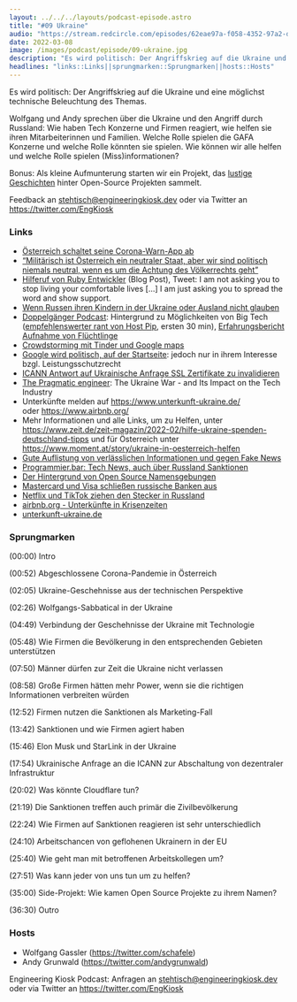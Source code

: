```yaml
---
layout: ../../../layouts/podcast-episode.astro
title: "#09 Ukraine"
audio: "https://stream.redcircle.com/episodes/62eae97a-f058-4352-97a2-d2bc5c48b688/stream.mp3"
date: 2022-03-08
image: /images/podcast/episode/09-ukraine.jpg
description: "Es wird politisch: Der Angriffskrieg auf die Ukraine und eine möglichst technische Beleuchtung des Themas.Wolfgang und Andy ..."
headlines: "links::Links||sprungmarken::Sprungmarken||hosts::Hosts"
---
```


<p class="mb-6 text-base md:text-lg text-coolGray-500">Es wird politisch: Der Angriffskrieg auf die Ukraine und eine möglichst technische Beleuchtung des Themas.</p><p class="mb-6 text-base md:text-lg text-coolGray-500">Wolfgang und Andy sprechen über die Ukraine und den Angriff durch Russland: Wie haben Tech Konzerne und Firmen reagiert, wie helfen sie ihren Mitarbeiterinnen und Familien. Welche Rolle spielen die GAFA Konzerne und welche Rolle könnten sie spielen. Wie können wir alle helfen und welche Rolle spielen (Miss)informationen?</p><p class="mb-6 text-base md:text-lg text-coolGray-500">Bonus: Als kleine Aufmunterung starten wir ein Projekt, das <a class="underline hover:no-underline" style="text-decoration-line: underline;"href="https://github.com/EngineeringKiosk/OSS-Names" rel="nofollow">lustige Geschichten</a> hinter Open-Source Projekten sammelt. </p><p class="mb-6 text-base md:text-lg text-coolGray-500">Feedback an <a class="underline hover:no-underline" style="text-decoration-line: underline;"href="mailto:stehtisch@engineeringkiosk.dev" rel="nofollow">stehtisch@engineeringkiosk.dev</a> oder via Twitter an <a class="underline hover:no-underline" style="text-decoration-line: underline;"href="https://twitter.com/EngKiosk" rel="nofollow">https://twitter.com/EngKiosk</a></p><h3 class="mb-4 text-2xl md:text-3xl font-semibold text-coolGray-800" id=links>Links</h3><ul class="list-disc px-5 mb-6 md:px-5 text-base md:text-lg text-coolGray-500" style="list-style-type: disc;"><li><a class="underline hover:no-underline" style="text-decoration-line: underline;"href="https://www.derstandard.de/story/2000133483085/das-ende-der-stopp-corona-app-ist-da" rel="nofollow">Österreich schaltet seine Corona-Warn-App ab</a></li><li><a class="underline hover:no-underline" style="text-decoration-line: underline;"href="https://orf.at/stories/3251387/" rel="nofollow">“Militärisch ist Österreich ein neutraler Staat, aber wir sind politisch niemals neutral, wenn es um die Achtung des Völkerrechts geht”</a></li><li><a class="underline hover:no-underline" style="text-decoration-line: underline;"href="https://zverok.space/blog/2022-03-03-WAR.html" rel="nofollow">Hilferuf von Ruby Entwickler</a> (Blog Post), Tweet: I am not asking you to stop living your comfortable lives [...] I am just asking you to spread the word and show support.</li><li><a class="underline hover:no-underline" style="text-decoration-line: underline;"href="https://www.bbc.com/news/world-europe-60600487" rel="nofollow">Wenn Russen ihren Kindern in der Ukraine oder Ausland nicht glauben</a></li><li><a class="underline hover:no-underline" style="text-decoration-line: underline;"href="https://www.doppelgaenger.io/123-big-tech-krisen-pr-%f0%9f%92%a4-ziprecruiter-zoom-zalando-hellofresh-salesforce-sea-ltd/" rel="nofollow">Doppelgänger Podcast</a>: Hintergrund zu Möglichkeiten von Big Tech (<a class="underline hover:no-underline" style="text-decoration-line: underline;"href="https://www.doppelgaenger.io/123-big-tech-krisen-pr-%f0%9f%92%a4-ziprecruiter-zoom-zalando-hellofresh-salesforce-sea-ltd/" rel="nofollow">empfehlenswerter rant von Host Pip</a>, ersten 30 min), <a class="underline hover:no-underline" style="text-decoration-line: underline;"href="https://www.doppelgaenger.io/124-%f0%9f%87%ba%f0%9f%87%a6-magic-number-earnings-von-%e2%9d%84%ef%b8%8f-snowflake-%f0%9f%8e%88-plug-power-%f0%9f%a7%9e%e2%99%80%ef%b8%8f-wish-%f0%9f%9a%9b-samsara/" rel="nofollow">Erfahrungsbericht Aufnahme von Flüchtlinge</a></li><li><a class="underline hover:no-underline" style="text-decoration-line: underline;"href="https://www.forbes.com/sites/emmawoollacott/2022/03/02/how-restaurant-reviews-and-tinder-profiles-are-countering-russian-misinformation/" rel="nofollow">Crowdstorming mit Tinder und Google maps</a></li><li><a class="underline hover:no-underline" style="text-decoration-line: underline;"href="https://netzpolitik.org/2012/google-startet-kampagne-gegen-das-leistungsschutzrecht/" rel="nofollow">Google wird politisch, auf der Startseite</a>: jedoch nur in ihrem Interesse bzgl. Leistungsschutzrecht </li><li><a class="underline hover:no-underline" style="text-decoration-line: underline;"href="https://www.icann.org/en/system/files/correspondence/marby-to-fedorov-02mar22-en.pdf" rel="nofollow">ICANN Antwort auf Ukrainische Anfrage SSL Zertifikate zu invalidieren</a></li><li><a class="underline hover:no-underline" style="text-decoration-line: underline;"href="https://blog.pragmaticengineer.com/the-ukraine-crisis-impact-on-tech/" rel="nofollow">The Pragmatic engineer</a>: The Ukraine War - and Its Impact on the Tech Industry</li><li>Unterkünfte melden auf <a class="underline hover:no-underline" style="text-decoration-line: underline;"href="https://www.unterkunft-ukraine.de/" rel="nofollow">https://www.unterkunft-ukraine.de/</a> oder <a class="underline hover:no-underline" style="text-decoration-line: underline;"href="https://www.airbnb.org/" rel="nofollow">https://www.airbnb.org/</a></li><li>Mehr Informationen und alle Links, um zu Helfen, unter <a class="underline hover:no-underline" style="text-decoration-line: underline;"href="https://www.zeit.de/zeit-magazin/2022-02/hilfe-ukraine-spenden-deutschland-tipps#gefluechtete-aufnehmen" rel="nofollow">https://www.zeit.de/zeit-magazin/2022-02/hilfe-ukraine-spenden-deutschland-tipps</a> und für Österreich unter <a class="underline hover:no-underline" style="text-decoration-line: underline;"href="https://www.moment.at/story/ukraine-in-oesterreich-helfen" rel="nofollow">https://www.moment.at/story/ukraine-in-oesterreich-helfen</a> </li><li><a class="underline hover:no-underline" style="text-decoration-line: underline;"href="https://twitter.com/brodnig/status/14%20by99277444372746240" rel="nofollow">Gute Auflistung von verlässlichen Informationen und gegen Fake News</a></li><li><a class="underline hover:no-underline" style="text-decoration-line: underline;"href="https://www.programmier.bar/podcast/news-09-22-tech-sanktionen-gegen-russland-github-advisory-database-google-privacy-sandbox-muzero-google-for-games-developer-summit" rel="nofollow">Programmier.bar: Tech News, auch über Russland Sanktionen</a></li><li><a class="underline hover:no-underline" style="text-decoration-line: underline;"href="https://github.com/EngineeringKiosk/OSS-Names" rel="nofollow">Der Hintergrund von Open Source Namensgebungen</a></li><li><a class="underline hover:no-underline" style="text-decoration-line: underline;"href="https://www.tagesschau.de/wirtschaft/finanzen/mastercard-visa-russland-101.html" rel="nofollow">Mastercard und Visa schließen russische Banken aus</a></li><li><a class="underline hover:no-underline" style="text-decoration-line: underline;"href="https://t3n.de/news/russland-netflix-tiktok-aus-schluss-ende-1457062/" rel="nofollow">Netflix und TikTok ziehen den Stecker in Russland</a></li><li><a class="underline hover:no-underline" style="text-decoration-line: underline;"href="https://de.airbnb.org/" rel="nofollow">airbnb.org - Unterkünfte in Krisenzeiten</a></li><li><a class="underline hover:no-underline" style="text-decoration-line: underline;"href="https://www.unterkunft-ukraine.de/" rel="nofollow">unterkunft-ukraine.de</a></li></ul><h3 class="mb-4 text-2xl md:text-3xl font-semibold text-coolGray-800" id=sprungmarken>Sprungmarken</h3><p class="mb-6 text-base md:text-lg text-coolGray-500">(00:00) Intro</p><p class="mb-6 text-base md:text-lg text-coolGray-500">(00:52) Abgeschlossene Corona-Pandemie in Österreich</p><p class="mb-6 text-base md:text-lg text-coolGray-500">(02:05) Ukraine-Geschehnisse aus der technischen Perspektive</p><p class="mb-6 text-base md:text-lg text-coolGray-500">(02:26) Wolfgangs-Sabbatical in der Ukraine</p><p class="mb-6 text-base md:text-lg text-coolGray-500">(04:49) Verbindung der Geschehnisse der Ukraine mit Technologie</p><p class="mb-6 text-base md:text-lg text-coolGray-500">(05:48) Wie Firmen die Bevölkerung in den entsprechenden Gebieten unterstützen</p><p class="mb-6 text-base md:text-lg text-coolGray-500">(07:50) Männer dürfen zur Zeit die Ukraine nicht verlassen</p><p class="mb-6 text-base md:text-lg text-coolGray-500">(08:58) Große Firmen hätten mehr Power, wenn sie die richtigen Informationen verbreiten würden</p><p class="mb-6 text-base md:text-lg text-coolGray-500">(12:52) Firmen nutzen die Sanktionen als Marketing-Fall</p><p class="mb-6 text-base md:text-lg text-coolGray-500">(13:42) Sanktionen und wie Firmen agiert haben</p><p class="mb-6 text-base md:text-lg text-coolGray-500">(15:46) Elon Musk und StarLink in der Ukraine</p><p class="mb-6 text-base md:text-lg text-coolGray-500">(17:54) Ukrainische Anfrage an die ICANN zur Abschaltung von dezentraler Infrastruktur</p><p class="mb-6 text-base md:text-lg text-coolGray-500">(20:02) Was könnte Cloudflare tun?</p><p class="mb-6 text-base md:text-lg text-coolGray-500">(21:19) Die Sanktionen treffen auch primär die Zivilbevölkerung</p><p class="mb-6 text-base md:text-lg text-coolGray-500">(22:24) Wie Firmen auf Sanktionen reagieren ist sehr unterschiedlich</p><p class="mb-6 text-base md:text-lg text-coolGray-500">(24:10) Arbeitschancen von geflohenen Ukrainern in der EU</p><p class="mb-6 text-base md:text-lg text-coolGray-500">(25:40) Wie geht man mit betroffenen Arbeitskollegen um?</p><p class="mb-6 text-base md:text-lg text-coolGray-500">(27:51) Was kann jeder von uns tun um zu helfen?</p><p class="mb-6 text-base md:text-lg text-coolGray-500">(35:00) Side-Projekt: Wie kamen Open Source Projekte zu ihrem Namen?</p><p class="mb-6 text-base md:text-lg text-coolGray-500">(36:30) Outro</p><h3 class="mb-4 text-2xl md:text-3xl font-semibold text-coolGray-800" id=hosts>Hosts</h3><ul class="list-disc px-5 mb-6 md:px-5 text-base md:text-lg text-coolGray-500" style="list-style-type: disc;"><li>Wolfgang Gassler (<a class="underline hover:no-underline" style="text-decoration-line: underline;"href="https://twitter.com/schafele" rel="nofollow">https://twitter.com/schafele</a>)</li><li>Andy Grunwald (<a class="underline hover:no-underline" style="text-decoration-line: underline;"href="https://twitter.com/andygrunwald" rel="nofollow">https://twitter.com/andygrunwald</a>)</li></ul><p class="mb-6 text-base md:text-lg text-coolGray-500">Engineering Kiosk Podcast: Anfragen an <a class="underline hover:no-underline" style="text-decoration-line: underline;"href="http://stehtisch@engineeringkiosk.dev" rel="nofollow">stehtisch@engineeringkiosk.dev</a> oder via Twitter an <a class="underline hover:no-underline" style="text-decoration-line: underline;"href="https://twitter.com/EngKiosk" rel="nofollow">https://twitter.com/EngKiosk</a></p>